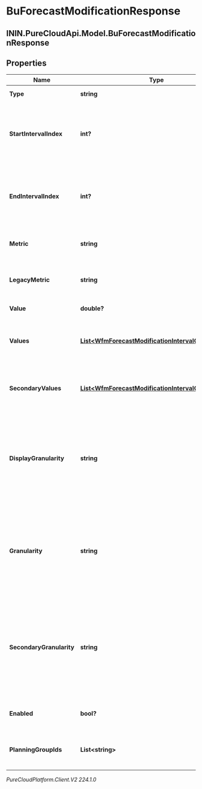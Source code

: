 # BuForecastModificationResponse

## ININ.PureCloudApi.Model.BuForecastModificationResponse

## Properties

|Name | Type | Description | Notes|
|------------ | ------------- | ------------- | -------------|
| **Type** | **string** | The type of the modification | |
| **StartIntervalIndex** | **int?** | The number of intervals past referenceStartDate representing the first interval to which this modification applies | [optional] |
| **EndIntervalIndex** | **int?** | The number of intervals past referenceStartDate representing the last interval to which this modification applies | [optional] |
| **Metric** | **string** | The metric to which this modification applies | |
| **LegacyMetric** | **string** | The legacy metric to which this modification applies if applicable | [optional] |
| **Value** | **double?** | The value of the modification | [optional] |
| **Values** | [**List&lt;WfmForecastModificationIntervalOffsetValue&gt;**](WfmForecastModificationIntervalOffsetValue) | The list of modification values. Only applicable for grid-type modifications | |
| **SecondaryValues** | [**List&lt;WfmForecastModificationIntervalOffsetValue&gt;**](WfmForecastModificationIntervalOffsetValue) | The list of modification secondary values. Only applicable for multi granularity modifications | [optional] |
| **DisplayGranularity** | **string** | The client side display granularity of the modification, expressed in the ISO-8601 duration format. Periods are represented as an ISO-8601 string. For example: P1D or P1DT12H | |
| **Granularity** | **string** | The actual granularity of the modification as stored behind the scenes, expressed in the ISO-8601 duration format. Periods are represented as an ISO-8601 string. For example: P1D or P1DT12H | |
| **SecondaryGranularity** | **string** | The granularity of the &#39;secondaryValues&#39; modification as stored behind the scenes, expressed in the ISO-8601 duration format. Periods are represented as an ISO-8601 string. For example: P1D or P1DT12H | [optional] |
| **Enabled** | **bool?** | Whether the modification is enabled for the forecast | |
| **PlanningGroupIds** | **List&lt;string&gt;** | The IDs of the planning groups to which this forecast modification applies | |



_PureCloudPlatform.Client.V2 224.1.0_
